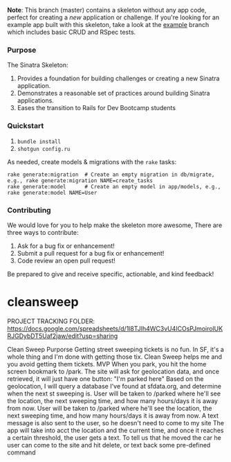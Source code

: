  **Note**: This branch (master) contains a skeleton without any app code, perfect for creating a _new_ application or challenge. If you're looking for an example app built with this skeleton, take a look at the [example](/../..//tree/example) branch which includes basic CRUD and RSpec tests.

### Purpose
The Sinatra Skeleton:

1. Provides a foundation for building challenges or creating a new Sinatra application.
2. Demonstrates a reasonable set of practices around building Sinatra applications.
3. Eases the transition to Rails for Dev Bootcamp students

### Quickstart

1.  `bundle install`
2.  `shotgun config.ru`

As needed, create models & migrations with the `rake` tasks:

```
rake generate:migration  # Create an empty migration in db/migrate, e.g., rake generate:migration NAME=create_tasks
rake generate:model      # Create an empty model in app/models, e.g., rake generate:model NAME=User
```

### Contributing

We would love for you to help make the skeleton more awesome, There are three ways to contribute:

1. Ask for a bug fix or enhancement!
2. Submit a pull request for a bug fix or enhancement!
3. Code review an open pull request!

Be prepared to give and receive specific, actionable, and kind feedback!
# cleansweep

PROJECT TRACKING FOLDER:
https://docs.google.com/spreadsheets/d/1l8TJIh4WC3vU4ICOsPJmoirolUKRJGDybDT5Uaf2jaw/edit?usp=sharing

Clean Sweep
   Purporse
Getting street sweeping tickets is no fun. In SF, it's a whole thing and I'm done with getting those tix. Clean Sweep helps me and you avoid getting them tickets.
   MVP
When you park, you hit the home screen bookmark to /park. The site will ask for geolocation data, and once retrieved, it will just have one button: "I'm parked here"
Based on the geolocation, I will query a database I've found at sfdata.org, and determine when the next st sweeping is.
User will be taken to /parked where he'll see the location, the next sweeping time, and how many hours/days it is away from now.
User will be taken to /parked where he'll see the location, the next sweeping time, and how many hours/days it is away from now.
A text message is also sent to the user, so he doesn't need to come to my site
The app will take into acct the location and the current time, and once it reaches a certain threshold, the user gets a text.
To tell us that he moved the car he user can come to the site and hit delete, or text back some pre-defined command

